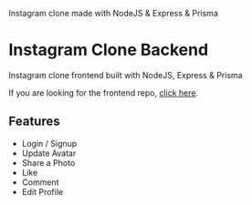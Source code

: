 Instagram clone made with NodeJS &amp; Express &amp; Prisma

# Instagram Clone Backend

Instagram clone frontend built with NodeJS, Express & Prisma

If you are looking for the frontend repo, [click here](https://github.com/filippobarcellos/instagram-clone-react).

## Features

- Login / Signup
- Update Avatar
- Share a Photo
- Like
- Comment
- Edit Profile


